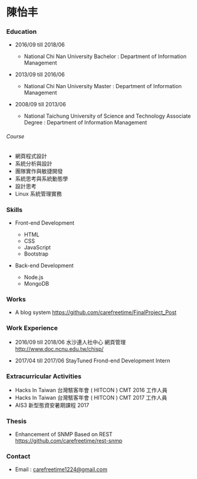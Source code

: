 # 陳怡丰
### Education 
* 2016/09 till 2018/06
    * National Chi Nan University
    Bachelor : Department of Information Management

* 2013/09 till 2016/06
    * National Chi Nan University
    Master : Department of Information Management 

* 2008/09 till 2013/06
    * National Taichung University of Science and Technology
    Associate Degree : Department of Information Management
 
###### Course
* 網頁程式設計
* 系統分析與設計
* 團隊實作與敏捷開發
* 系統思考與系統動態學
* 設計思考
* Linux 系統管理實務
 
### Skills
* Front-end Development
    * HTML
    * CSS
    * JavaScript
    * Bootstrap

* Back-end Development
    * Node.js
    * MongoDB

### Works
* A blog system
https://github.com/carefreetime/FinalProject_Post

### Work Experience
* 2016/09 till 2018/06 水沙連人社中心 網頁管理
http://www.doc.ncnu.edu.tw/chisp/

* 2017/04 till 2017/06 
StayTuned Frond-end Development Intern

### Extracurricular Activities
* Hacks In Taiwan 台灣駭客年會 ( HITCON ) CMT 2016 工作人員
* Hacks In Taiwan 台灣駭客年會 ( HITCON ) CMT 2017 工作人員
* AIS3 新型態資安暑期課程 2017

### Thesis
* Enhancement of SNMP Based on REST
https://github.com/carefreetime/rest-snmp

### Contact
* Email : carefreetime1224@gmail.com

